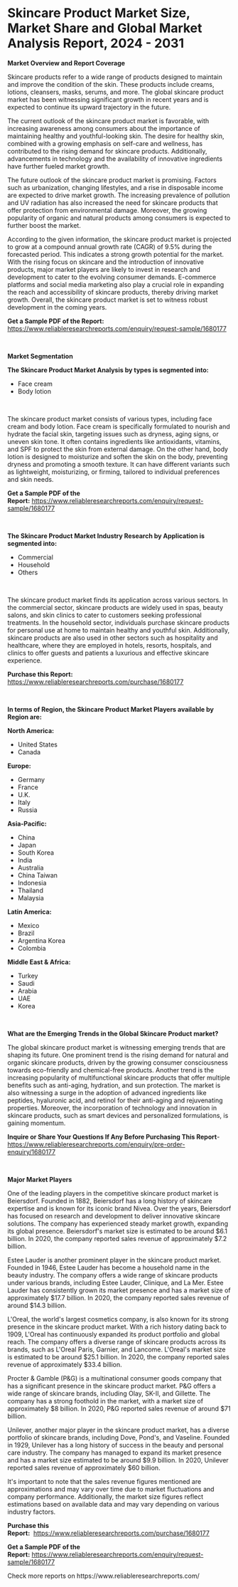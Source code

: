 <p><h1>Skincare Product Market Size, Market Share and Global Market Analysis Report, 2024 - 2031</h1></p><p><strong>Market Overview and Report Coverage</strong></p>
<p><p>Skincare products refer to a wide range of products designed to maintain and improve the condition of the skin. These products include creams, lotions, cleansers, masks, serums, and more. The global skincare product market has been witnessing significant growth in recent years and is expected to continue its upward trajectory in the future.</p><p>The current outlook of the skincare product market is favorable, with increasing awareness among consumers about the importance of maintaining healthy and youthful-looking skin. The desire for healthy skin, combined with a growing emphasis on self-care and wellness, has contributed to the rising demand for skincare products. Additionally, advancements in technology and the availability of innovative ingredients have further fueled market growth.</p><p>The future outlook of the skincare product market is promising. Factors such as urbanization, changing lifestyles, and a rise in disposable income are expected to drive market growth. The increasing prevalence of pollution and UV radiation has also increased the need for skincare products that offer protection from environmental damage. Moreover, the growing popularity of organic and natural products among consumers is expected to further boost the market.</p><p>According to the given information, the skincare product market is projected to grow at a compound annual growth rate (CAGR) of 9.5% during the forecasted period. This indicates a strong growth potential for the market. With the rising focus on skincare and the introduction of innovative products, major market players are likely to invest in research and development to cater to the evolving consumer demands. E-commerce platforms and social media marketing also play a crucial role in expanding the reach and accessibility of skincare products, thereby driving market growth. Overall, the skincare product market is set to witness robust development in the coming years.</p></p>
<p><strong>Get a Sample PDF of the Report:</strong> <a href="https://www.reliableresearchreports.com/enquiry/request-sample/1680177">https://www.reliableresearchreports.com/enquiry/request-sample/1680177</a></p>
<p>&nbsp;</p>
<p><strong>Market Segmentation</strong></p>
<p><strong>The Skincare Product Market Analysis by types is segmented into:</strong></p>
<p><ul><li>Face cream</li><li>Body lotion</li></ul></p>
<p>&nbsp;</p>
<p><p>The skincare product market consists of various types, including face cream and body lotion. Face cream is specifically formulated to nourish and hydrate the facial skin, targeting issues such as dryness, aging signs, or uneven skin tone. It often contains ingredients like antioxidants, vitamins, and SPF to protect the skin from external damage. On the other hand, body lotion is designed to moisturize and soften the skin on the body, preventing dryness and promoting a smooth texture. It can have different variants such as lightweight, moisturizing, or firming, tailored to individual preferences and skin needs.</p></p>
<p><strong>Get a Sample PDF of the Report:</strong>&nbsp;<a href="https://www.reliableresearchreports.com/enquiry/request-sample/1680177">https://www.reliableresearchreports.com/enquiry/request-sample/1680177</a></p>
<p>&nbsp;</p>
<p><strong>The Skincare Product Market Industry Research by Application is segmented into:</strong></p>
<p><ul><li>Commercial</li><li>Household</li><li>Others</li></ul></p>
<p>&nbsp;</p>
<p><p>The skincare product market finds its application across various sectors. In the commercial sector, skincare products are widely used in spas, beauty salons, and skin clinics to cater to customers seeking professional treatments. In the household sector, individuals purchase skincare products for personal use at home to maintain healthy and youthful skin. Additionally, skincare products are also used in other sectors such as hospitality and healthcare, where they are employed in hotels, resorts, hospitals, and clinics to offer guests and patients a luxurious and effective skincare experience.</p></p>
<p><strong>Purchase this Report:</strong>&nbsp; <a href="https://www.reliableresearchreports.com/purchase/1680177">https://www.reliableresearchreports.com/purchase/1680177</a></p>
<p>&nbsp;</p>
<p><strong>In terms of Region, the Skincare Product Market Players available by Region are:</strong></p>
<p>
    <p> <strong> North America: </strong>
        <ul>
            <li>United States</li>
            <li>Canada</li>
        </ul>
        </p> 
    <p> <strong> Europe: </strong>
        <ul>
            <li>Germany</li>
            <li>France</li>
            <li>U.K.</li>
            <li>Italy</li>
            <li>Russia</li>
        </ul>
        </p> 
    <p> <strong> Asia-Pacific: </strong>
        <ul>
            <li>China</li>
            <li>Japan</li>
            <li>South Korea</li>
            <li>India</li>
            <li>Australia</li>
            <li>China Taiwan</li>
            <li>Indonesia</li>
            <li>Thailand</li>
            <li>Malaysia</li>
        </ul>
        </p> 
    <p> <strong> Latin America: </strong>
        <ul>
            <li>Mexico</li>
            <li>Brazil</li>
            <li>Argentina Korea</li>
            <li>Colombia</li>
        </ul>
        </p> 
    <p> <strong> Middle East & Africa: </strong>
        <ul>
            <li>Turkey</li>
            <li>Saudi</li>
            <li>Arabia</li>
            <li>UAE</li>
            <li>Korea</li>
        </ul>
    </p>
    </p>
<p>&nbsp;</p>
<p><strong>What are the Emerging Trends in the Global Skincare Product market?</strong></p>
<p><p>The global skincare product market is witnessing emerging trends that are shaping its future. One prominent trend is the rising demand for natural and organic skincare products, driven by the growing consumer consciousness towards eco-friendly and chemical-free products. Another trend is the increasing popularity of multifunctional skincare products that offer multiple benefits such as anti-aging, hydration, and sun protection. The market is also witnessing a surge in the adoption of advanced ingredients like peptides, hyaluronic acid, and retinol for their anti-aging and rejuvenating properties. Moreover, the incorporation of technology and innovation in skincare products, such as smart devices and personalized formulations, is gaining momentum.</p></p>
<p><strong>Inquire or Share Your Questions If Any Before Purchasing This Report</strong>- <a href="https://www.reliableresearchreports.com/enquiry/pre-order-enquiry/1680177">https://www.reliableresearchreports.com/enquiry/pre-order-enquiry/1680177</a></p>
<p>&nbsp;</p>
<p><strong>Major Market Players</strong></p>
<p><p>One of the leading players in the competitive skincare product market is Beiersdorf. Founded in 1882, Beiersdorf has a long history of skincare expertise and is known for its iconic brand Nivea. Over the years, Beiersdorf has focused on research and development to deliver innovative skincare solutions. The company has experienced steady market growth, expanding its global presence. Beiersdorf's market size is estimated to be around $6.1 billion. In 2020, the company reported sales revenue of approximately $7.2 billion.</p><p>Estee Lauder is another prominent player in the skincare product market. Founded in 1946, Estee Lauder has become a household name in the beauty industry. The company offers a wide range of skincare products under various brands, including Estee Lauder, Clinique, and La Mer. Estee Lauder has consistently grown its market presence and has a market size of approximately $17.7 billion. In 2020, the company reported sales revenue of around $14.3 billion.</p><p>L'Oreal, the world's largest cosmetics company, is also known for its strong presence in the skincare product market. With a rich history dating back to 1909, L'Oreal has continuously expanded its product portfolio and global reach. The company offers a diverse range of skincare products across its brands, such as L'Oreal Paris, Garnier, and Lancome. L'Oreal's market size is estimated to be around $25.1 billion. In 2020, the company reported sales revenue of approximately $33.4 billion.</p><p>Procter & Gamble (P&G) is a multinational consumer goods company that has a significant presence in the skincare product market. P&G offers a wide range of skincare brands, including Olay, SK-II, and Gillette. The company has a strong foothold in the market, with a market size of approximately $8 billion. In 2020, P&G reported sales revenue of around $71 billion.</p><p>Unilever, another major player in the skincare product market, has a diverse portfolio of skincare brands, including Dove, Pond's, and Vaseline. Founded in 1929, Unilever has a long history of success in the beauty and personal care industry. The company has managed to expand its market presence and has a market size estimated to be around $9.9 billion. In 2020, Unilever reported sales revenue of approximately $60 billion.</p><p>It's important to note that the sales revenue figures mentioned are approximations and may vary over time due to market fluctuations and company performance. Additionally, the market size figures reflect estimations based on available data and may vary depending on various industry factors.</p></p>
<p><strong>Purchase this Report:</strong>&nbsp;&nbsp;<a href="https://www.reliableresearchreports.com/purchase/1680177">https://www.reliableresearchreports.com/purchase/1680177</a></p>
<p></p>
<p><strong>Get a Sample PDF of the Report:</strong>&nbsp;<a href="https://www.reliableresearchreports.com/enquiry/request-sample/1680177">https://www.reliableresearchreports.com/enquiry/request-sample/1680177</a></p>
<p>Check more reports on https://www.reliableresearchreports.com/</p>